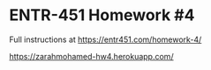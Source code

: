 # ENTR-451 Homework #4

Full instructions at https://entr451.com/homework-4/

https://zarahmohamed-hw4.herokuapp.com/